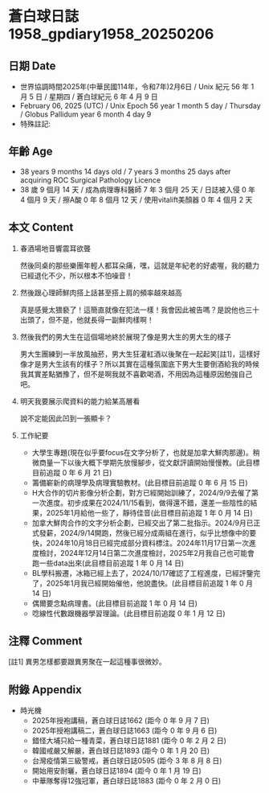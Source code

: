 [_metadata_:encoding]: - "utf-8"
[_metadata_:language]: - "zh-Hant-TW"
[_metadata_:fileformat]: - "markdown"
[_metadata_:MIME_type]: - "text/plain"
[_metadata_:markdown_version]: - "commonmark version 0.30"
[_metadata_:markdown_spec]: - "https://spec.commonmark.org/0.30/"

# 蒼白球日誌1958_gpdiary1958_20250206 #

## 日期 Date ##

* 世界協調時間2025年(中華民國114年，令和7年)2月6日 / Unix 紀元 56 年 1 月 5 日 / 星期四 / 蒼白球紀元 6 年 4 月 9 日
* February 06, 2025 (UTC) / Unix Epoch 56 year 1 month 5 day / Thursday / Globus Pallidum year 6 month 4 day 9
* 特殊註記:

## 年齡 Age ##

* 38 years 9 months 14 days old / 7 years 3 months 25 days after acquiring ROC Surgical Pathology Licence
* 38 歲 9 個月 14 天 / 成為病理專科醫師 7 年 3 個月 25 天 / 日誌被入侵 0 年 4 個月 9 天 / 擦A酸 0 年 8 個月 12 天 / 使用vitalift美顏器 0 年 4 個月 2 天

## 本文 Content ##

1. 春酒場地音響震耳欲聾

    然後同桌的那些樂團年輕人都耳朵痛，嘿，這就是年紀老的好處喔，我的聽力已經退化不少，所以根本不怕噪音！

2. 然後跟心理師鮮肉搭上話甚至搭上肩的頻率越來越高

    真是感覺太猥褻了！這簡直就像在犯法一樣！我會因此被告嗎？是說他也三十出頭了，但不是，他就長得一副鮮肉樣啊！

3. 然後我們的男大生在這個場地終於展現了像是男大生的男大生的樣子

    男大生團練到一半放風抽菸，男大生狂灌紅酒以後聚在一起起笑[註1]，這樣好像才是男大生該有的樣子？所以其實在這種氛圍底下男大生要倒酒給我的時候我其實差點猶豫了，但不是啊我就不喜歡喝酒，不用因為這種原因勉強自己吧。

4. 明天我要展示爬資料的能力給某高層看

    說不定能因此凹到一張顯卡？

5. 工作紀要

    - 大學生專題(現在似乎要focus在文字分析了，也就是加拿大鮮肉那邊)。稍微商量一下以後大概下學期先放慢腳步，從文獻評讀開始慢慢教。(此目標目前追蹤 0 年 6 月 21 日)
    - 籌備嶄新的病理學及病理實驗教材。(此目標目前追蹤 0 年 6 月 15 日)
    - H大合作的切片影像分析企劃，對方已經開始訓練了，2024/9/9去催了第一次進度。初步成果在2024/11/15看到，做得還不錯，還差一些陰性的結果，2025年1月給他一些了，靜待佳音(此目標目前追蹤 1 年 0 月 14 日)
    - 加拿大鮮肉合作的文字分析企劃，已經交出了第二批指示。2024/9月已正式發薪，2024/9/14開跑，然後已經分成兩組在進行，似乎比想像中的要快，2024年10月18日已經完成部分資料標注。2024年11月17日第一次進度檢討，2024年12月14日第二次進度檢討，2025年2月我自己也可能會跑一些data出來(此目標目前追蹤 1 年 0 月 14 日)
    - BL學科搬遷，冰箱已經上去了，2024/10/17確認了工程進度，已經評鑒完了，2025年1月我已經開始催他，他說盡快。(此目標目前追蹤 1 年 0 月 14 日)
    - 偶爾要念點病理書。(此目標目前追蹤 1 年 0 月 14 日)
    - 唸線性代數跟機器學習理論。(此目標目前追蹤 0 年 1 月 12 日)

## 注釋 Comment ##

[註1] 異男怎樣都要跟異男聚在一起這種事很微妙。

## 附錄 Appendix ##

* 時光機
    - 2025年授袍講稿，蒼白球日誌1662 (距今 0 年 9 月 7 日)
    - 2025年授袍講稿二，蒼白球日誌1663 (距今 0 年 9 月 6 日)
    - 錯怪大埔只給一種青菜，蒼白球日誌1881 (距今 0 年 2 月 2 日)
    - 韓國戒嚴又解嚴，蒼白球日誌1893 (距今 0 年 1 月 20 日)
    - 台灣疫情第三級警戒，蒼白球日誌0595 (距今 3 年 8 月 8 日)
    - 開始用安耐曬，蒼白球日誌1894 (距今 0 年 1 月 19 日)
    - 中華隊奪得12強冠軍，蒼白球日誌1883 (距今 0 年 2 月 0 日)
